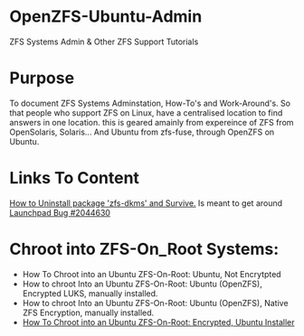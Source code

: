 # OpenZFS-Ubuntu-Admin
ZFS Systems Admin &amp; Other ZFS Support Tutorials

# Purpose
To document ZFS Systems Adminstation, How-To's and Work-Around's. So that people who support ZFS on Linux, have a centralised location to find answers in one location. this is geared amainly from expereince of ZFS from OpenSolaris, Solaris... And Ubuntu from zfs-fuse, through OpenZFS on Ubuntu.

# Links To Content
[How to Uninstall package 'zfs-dkms' and Survive.][1] Is meant to get around [Launchpad Bug #2044630][2]

# Chroot into ZFS-On_Root Systems:
- How To Chroot into an Ubuntu ZFS-On-Root: Ubuntu, Not Encrytpted
- How to chroot Into an Ubuntu ZFS-On-Root: Ubuntu (OpenZFS), Encrypted LUKS, manually installed. 
- How to chroot Into an Ubuntu ZFS-On-Root: Ubuntu (OpenZFS), Native ZFS Encryption, manually installed. 
- [How To Chroot into an Ubuntu ZFS-On-Root: Encrypted, Ubuntu Installer][5]

[1]: https://github.com/Mafoelffen1/OpenZFS-Ubuntu-Admin/blob/main/ZFS-DKMS-WORK-AROUND.md
[2]: https://bugs.launchpad.net/ubuntu/+source/zfs-linux/+bug/2044630
[5]: https://github.com/Mafoelffen1/OpenZFS-Ubuntu-Admin/blob/main/CHROOT-ZFS-ENCRYPTED--UBUNTU-INSTALLER.md
